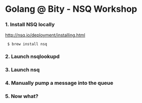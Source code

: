 # Golang @ Bity - NSQ Workshop

### 1. Install NSQ locally

http://nsq.io/deployment/installing.html

` $ brew install nsq`

### 2. Launch nsqlookupd

### 3. Launch nsq

### 4. Manually pump a message into the queue

### 5. Now what?
